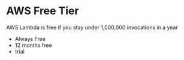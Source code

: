 # AWS Free Tier

AWS Lambda is free if you stay under 1,000,000 invocations in a year

- Always Free
- 12 months free
- trial